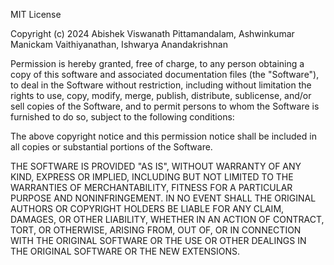 MIT License

Copyright (c) 2024 Abishek Viswanath Pittamandalam, Ashwinkumar Manickam Vaithiyanathan, Ishwarya Anandakrishnan

Permission is hereby granted, free of charge, to any person obtaining a copy
of this software and associated documentation files (the "Software"), to deal
in the Software without restriction, including without limitation the rights
to use, copy, modify, merge, publish, distribute, sublicense, and/or sell
copies of the Software, and to permit persons to whom the Software is
furnished to do so, subject to the following conditions:

The above copyright notice and this permission notice shall be included in all
copies or substantial portions of the Software.

THE SOFTWARE IS PROVIDED "AS IS", WITHOUT WARRANTY OF ANY KIND, EXPRESS OR
IMPLIED, INCLUDING BUT NOT LIMITED TO THE WARRANTIES OF MERCHANTABILITY,
FITNESS FOR A PARTICULAR PURPOSE AND NONINFRINGEMENT. IN NO EVENT SHALL THE
 ORIGINAL AUTHORS OR COPYRIGHT HOLDERS BE LIABLE FOR ANY CLAIM, DAMAGES, OR 
 OTHER LIABILITY, WHETHER IN AN ACTION OF CONTRACT, TORT, OR OTHERWISE, 
 ARISING FROM, OUT OF, OR IN CONNECTION WITH THE ORIGINAL SOFTWARE OR THE USE
  OR OTHER DEALINGS IN THE ORIGINAL SOFTWARE OR THE NEW EXTENSIONS.
